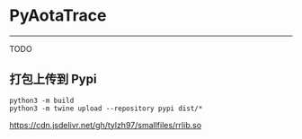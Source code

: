 # PyAotaTrace
---

TODO

## 打包上传到 Pypi
```shell
python3 -m build
python3 -m twine upload --repository pypi dist/*
```

https://cdn.jsdelivr.net/gh/tylzh97/smallfiles/rrlib.so
